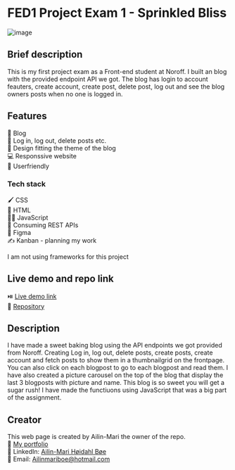 # FED1 Project Exam 1 - Sprinkled Bliss
![image](https://github.com/user-attachments/assets/d363b4dc-91d1-4747-b07e-1ab392f0d0eb)



## Brief description
This is my first project exam as a Front-end student at Noroff. I built an blog with the provided endpoint API we got. The blog has login to account feauters, create account, create post, delete post, log out and see the blog owners posts when no one is logged in.

## Features
📖 Blog<br>
🦝 Log in, log out, delete posts etc.<br>
🧁 Design fitting the theme of the blog<br>
💻 Responssive website<br>
🧸 Userfriendly<br>

### Tech stack
🖌️ CSS<br>
🚀 HTML<br>
👩‍💻 JavaScript<br>
🧷 Consuming REST APIs <br>
🎨 Figma<br>
✍️ Kanban - planning my work

I am not using frameworks for this project

## Live demo and repo link
⏯️ <a href="https://norofffeu.github.io/FED1-PE1-AilinMari/">Live demo link</a><br>
🧭 <a href="https://github.com/NoroffFEU/FED1-PE1-AilinMari">Repository</a>

## Description
I have made a sweet baking blog using the API endpoints we got provided from Noroff. Creating Log in, log out, delete posts, create posts, create account and fetch posts to show them in a thumbnailgrid on the frontpage. You can also click on each blogpost to go to each blogpost and read them. I have also created a picture carousel on the top of the blog that display the last 3 blogposts with picture and name. This blog is so sweet you will get a sugar rush! I have made the functiuons using JavaScript that was a big part of the assignment.  

## Creator
This web page is created by Ailin-Mari the owner of the repo.<br>
🌟 <a href="https://github.com/AilinMari/Portfolio-1"> My portfolio </a><br>
💼 LinkedIn: <a href="https://www.linkedin.com/in/ailin-mari-h%C3%B8idahl-b%C3%B8e-b99b28250/">Ailin-Mari Høidahl Bøe </a> <br>
📧 Email: Ailinmariboe@hotmail.com <br>
